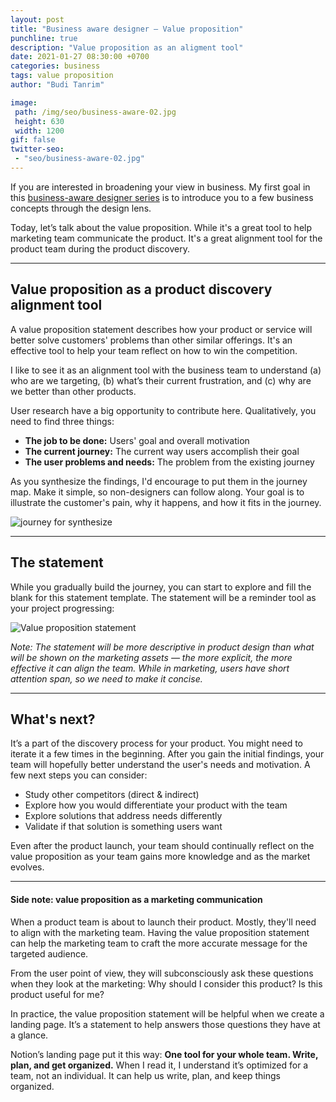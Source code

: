 ```yaml
---
layout: post
title: "Business aware designer – Value proposition"
punchline: true
description: "Value proposition as an aligment tool"
date: 2021-01-27 08:30:00 +0700
categories: business
tags: value proposition
author: "Budi Tanrim"

image:
 path: /img/seo/business-aware-02.jpg
 height: 630
 width: 1200
gif: false
twitter-seo: 
 - "seo/business-aware-02.jpg"
---
```


If you are interested in broadening your view in business. My first goal in this [business-aware designer series][link-prev] is to introduce you to a few business concepts through the design lens.

Today, let’s talk about the value proposition. While it's a great tool to help marketing team communicate the product. It's a great alignment tool for the product team during the product discovery.

---

## Value proposition as a product discovery alignment tool
A value proposition statement describes how your product or service will better solve customers' problems than other similar offerings. It's an effective tool to help your team reflect on how to win the competition.

I like to see it as an alignment tool with the business team to understand (a) who are we targeting, (b) what’s their current frustration, and (c) why are we better than other products.

User research have a big opportunity to contribute here. Qualitatively, you need to find three things:
- **The job to be done:** Users' goal and overall motivation
- **The current journey:** The current way users accomplish their goal
- **The user problems and needs:** The problem from the existing journey

As you synthesize the findings, I'd encourage to put them in the journey map. Make it simple, so non-designers can follow along. Your goal is to illustrate the customer's pain, why it happens, and how it fits in the journey.

<div class="img-wrapper m-b-m">
    <img src="https://buditanrim.co/img/post/2021/01/value-prop-journey.jpg" alt="journey for synthesize" class="illustration" />
</div>

---

## The statement
While you gradually build the journey, you can start to explore and fill the blank for this statement template. The statement will be a reminder tool as your project progressing:

<!-- **For** (target audience)<br/>
**Who aren’t satisfied with** (current offer)

**Our product helps them** (their expected outcome)<br/>
**When** (the situation)

**Unlike** (competitors)<br/>
**We do** (emphasize the differentiation)<br/>
**It’s better because** (rationale of why it’s better) -->

<div class="img-wrapper m-b-m">
    <img src="https://buditanrim.co/img/post/2021/01/value-prop-statement.jpg" alt="Value proposition statement" class="illustration" />
</div>

_Note: The statement will be more descriptive in product design than what will be shown on the marketing assets — the more explicit, the more effective it can align the team. While in marketing, users have short attention span, so we need to make it concise._

---

## What's next?
It’s a part of the discovery process for your product. You might need to iterate it a few times in the beginning. After you gain the initial findings, your team will hopefully better understand the user's needs and motivation. A few next steps you can consider:

- Study other competitors (direct & indirect)
- Explore how you would differentiate your product with the team
- Explore solutions that address needs differently
- Validate if that solution is something users want

Even after the product launch, your team should continually reflect on the value proposition as your team gains more knowledge and as the market evolves.

---

#### Side note: value proposition as a marketing communication
When a product team is about to launch their product. Mostly, they'll need to align with the marketing team. Having the value proposition statement can help the marketing team to craft the more accurate message for the targeted audience.

From the user point of view, they will subconsciously ask these questions when they look at the marketing: Why should I consider this product? Is this product useful for me? 

In practice, the value proposition statement will be helpful when we create a landing page. It’s a statement to help answers those questions they have at a glance.

Notion’s landing page put it this way: **One tool for your whole team. Write, plan, and get organized.** When I read it, I understand it’s optimized for a team, not an individual. It can help us write, plan, and keep things organized.


[link-prev]: https://buditanrim.co/2021/becoming-business-aware/

